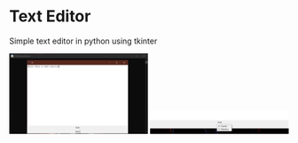 Text Editor
=============

Simple text editor in python using tkinter
<div align="center">
    <img src="Screenshots/txt.PNG" width="250px"</img> 
  <img src="Screenshots/txt2.png" width="250px"</img>
 
</div>
